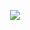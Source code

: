 <p align="center">
  <img src="https://i.kym-cdn.com/entries/icons/original/000/037/615/cover2.jpg">
</p>
